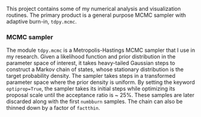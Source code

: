 This project contains some of my numerical analysis and visualization routines. The primary product is a general purpose MCMC sampler with adaptive burn-in, `tdpy.mcmc`.

### MCMC sampler
The module `tdpy.mcmc` is a Metropolis-Hastings MCMC sampler that I use in my research. Given a likelihood function and prior distribution in the parameter space of interest, it takes heavy-tailed Gaussian steps to construct a Markov chain of states, whose stationary distribution is the target probability density. The sampler takes steps in a transformed parameter space where the prior density is uniform. By setting the keyword `optiprop=True`, the sampler takes its initial steps while optimizing its proposal scale until the acceptance ratio is ~ 25%. These samples are later discarded along with the first `numbburn` samples. The chain can also be thinned down by a factor of `factthin`. 
